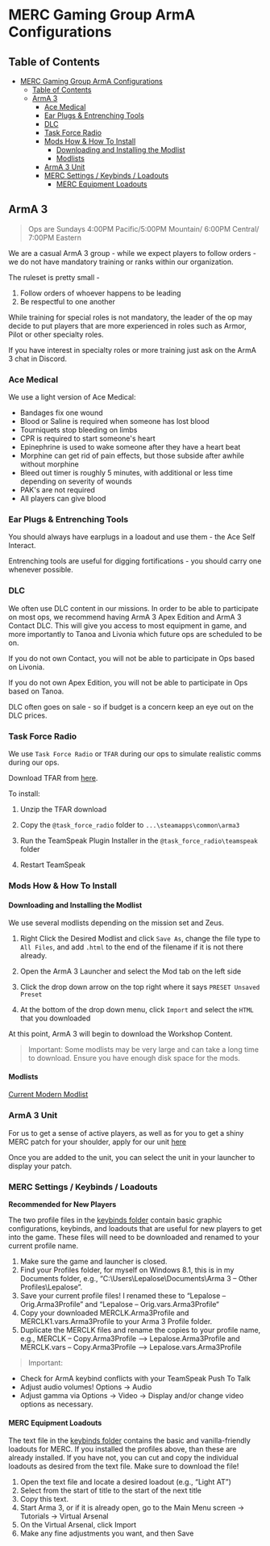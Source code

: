 # MERC Gaming Group ArmA Configurations

## Table of Contents

- [MERC Gaming Group ArmA Configurations](#merc-gaming-group-arma-configurations)
  - [Table of Contents](#table-of-contents)
  - [ArmA 3](#arma-3)
    - [Ace Medical](#ace-medical)
    - [Ear Plugs & Entrenching Tools](#ear-plugs--entrenching-tools)
    - [DLC](#dlc)
    - [Task Force Radio](#task-force-radio)
    - [Mods How & How To Install](#mods-how--how-to-install)
      - [Downloading and Installing the Modlist](#downloading-and-installing-the-modlist)
      - [Modlists](#modlists)
    - [ArmA 3 Unit](#arma-3-unit)
    - [MERC Settings / Keybinds / Loadouts](#merc-settings--keybinds--loadouts)
      - [MERC Equipment Loadouts](#merc-equipment-loadouts)

## ArmA 3

>Ops are Sundays 4:00PM Pacific/5:00PM Mountain/ 6:00PM Central/ 7:00PM Eastern

We are a casual ArmA 3 group - while we expect players to follow orders - we do not have mandatory training or ranks within our organization.

The ruleset is pretty small - 

1. Follow orders of whoever happens to be leading
2. Be respectful to one another

While training for special roles is not mandatory, the leader of the op may decide to put players that are more experienced in roles such as Armor, Pilot or other specialty roles.

If you have interest in specialty roles or more training just ask on the ArmA 3 chat in Discord.

### Ace Medical

We use a light version of Ace Medical:

- Bandages fix one wound
- Blood or Saline is required when someone has lost blood
- Tourniquets stop bleeding on limbs
- CPR is required to start someone's heart
- Epinephrine is used to wake someone after they have a heart beat
- Morphine can get rid of pain effects, but those subside after awhile without morphine
- Bleed out timer is roughly 5 minutes, with additional or less time depending on severity of wounds
- PAK's are not required
- All players can give blood

### Ear Plugs & Entrenching Tools

You should always have earplugs in a loadout and use them - the Ace Self Interact.

Entrenching tools are useful for digging fortifications - you should carry one whenever possible.

### DLC

We often use DLC content in our missions. In order to be able to participate on most ops, we recommend having ArmA 3 Apex Edition and ArmA 3 Contact DLC. This will give you access to most equipment in game, and more importantly to Tanoa and Livonia which future ops are scheduled to be on.

If you do not own Contact, you will not be able to participate in Ops based on Livonia.

If you do not own Apex Edition, you will not be able to participate in Ops based on Tanoa.

DLC often goes on sale - so if budget is a concern keep an eye out on the DLC prices.

### Task Force Radio

We use `Task Force Radio` or `TFAR` during our ops to simulate realistic comms during our ops.

Download TFAR from [here](https://github.com/michail-nikolaev/task-force-arma-3-radio/releases/download/0.9.12/0.9.12.zip).

To install:

1. Unzip the TFAR download

2. Copy the `@task_force_radio` folder to `...\steamapps\common\arma3`

3. Run the TeamSpeak Plugin Installer in the `@task_force_radio\teamspeak` folder

4. Restart TeamSpeak

### Mods How & How To Install

#### Downloading and Installing the Modlist
We use several modlists depending on the mission set and Zeus.

1. Right Click the Desired Modlist and click `Save As`, change the file type to `All Files`, and add `.html` to the end of the filename if it is not there already.

2. Open the ArmA 3 Launcher and select the Mod tab on the left side

3. Click the drop down arrow on the top right where it says `PRESET Unsaved Preset`

4. At the bottom of the drop down menu, click `Import` and select the `HTML` that you downloaded

At this point, ArmA 3 will begin to download the Workshop Content.

> Important: Some modlists may be very large and can take a long time to download. Ensure you have enough disk space for the mods.

#### Modlists

[Current Modern Modlist](https://raw.githubusercontent.com/reapertrx/mercgg-arma/main/modlists/merc_8_1_0.html)

### ArmA 3 Unit

For us to get a sense of active players, as well as for you to get a shiny MERC patch for your shoulder, apply for our unit [here](https://units.arma3.com/unit/ps2mercs)

Once you are added to the unit, you can select the unit in your launcher to display your patch.

### MERC Settings / Keybinds / Loadouts

**Recommended for New Players**

The two profile files in the [keybinds folder](https://github.com/reapertrx/mercgg-arma/tree/main/keybinds) contain basic graphic configurations, keybinds, and loadouts that are useful for new players to get into the game. These files will need to be downloaded and renamed to your current profile name.

1. Make sure the game and launcher is closed.
2. Find your Profiles folder, for myself on Windows 8.1, this is in my Documents folder, e.g., “C:\Users\Lepalose\Documents\Arma 3 – Other Profiles\Lepalose”.
3. Save your current profile files!  I renamed these to “Lepalose – Orig.Arma3Profile” and “Lepalose – Orig.vars.Arma3Profile“
4. Copy your downloaded MERCLK.Arma3Profile and MERCLK1.vars.Arma3Profile  to your Arma 3 Profile folder.
5. Duplicate the MERCLK files and rename the copies to your profile name, e.g., MERCLK – Copy.Arma3Profile –> Lepalose.Arma3Profile  and MERCLK.vars – Copy.Arma3Profile –> Lepalose.vars.Arma3Profile

>Important:

- Check for ArmA keybind conflicts with your TeamSpeak Push To Talk
- Adjust audio volumes! Options -> Audio
- Adjust gamma via Options -> Video -> Display and/or change video options as necessary.

#### MERC Equipment Loadouts

The text file in the [keybinds folder](https://github.com/reapertrx/mercgg-arma/tree/main/keybinds) contains the basic and vanilla-friendly loadouts for MERC. If you installed the profiles above, than these are already installed. If you have not, you can cut and copy the individual loadouts as desired from the text file. Make sure to download the file!

1. Open the text file and locate a desired loadout (e.g., “Light AT”)
2. Select from the start of title to the start of the next title
3. Copy this text.
4. Start Arma 3, or if it is already open, go to the Main Menu screen -> Tutorials -> Virtual Arsenal
5. On the Virtual Arsenal, click Import
6. Make any fine adjustments you want, and then Save

